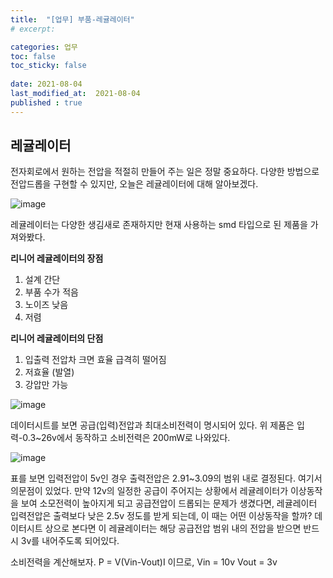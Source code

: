 ```yaml
---
title:  "[업무] 부품-레귤레이터"
# excerpt: 

categories: 업무
toc: false
toc_sticky: false
 
date: 2021-08-04
last_modified_at:  2021-08-04
published : true
---
```


## 레귤레이터

전자회로에서 원하는 전압을 적절히 만들어 주는 일은 정말 중요하다. 다양한 방법으로 전압드롭을 구현할 수 있지만, 오늘은 레귤레이터에 대해 알아보겠다.

![image](https://user-images.githubusercontent.com/82863114/128141853-1605c23d-68c0-42b8-b242-1d0f86558cc1.png)

레귤레이터는 다양한 생김새로 존재하지만 현재 사용하는 smd 타입으로 된 제품을 가져와봤다. 

**리니어 레귤레이터의 장점**
1) 설계 간단
2) 부품 수가 적음
3) 노이즈 낮음
4) 저렴

**리니어 레귤레이터의 단점**
1) 입출력 전압차 크면 효율 급격히 떨어짐
2) 저효율 (발열)
3) 강압만 가능

![image](https://user-images.githubusercontent.com/82863114/128143123-0ea23b8c-d422-49c1-a3b8-91b77d3fb0a5.png)

데이터시트를 보면 공급(입력)전압과 최대소비전력이 명시되어 있다. 위 제품은 입력-0.3~26v에서 동작하고 소비전력은 200mW로 나와있다. 

![image](https://user-images.githubusercontent.com/82863114/128143520-492f7c6f-04c1-4333-aab3-1c3c5e5e261c.png)

표를 보면 입력전압이 5v인 경우 출력전압은 2.91~3.09의 범위 내로 결정된다. 
여기서 의문점이 있었다. 
만약 12v의 일정한 공급이 주어지는 상황에서 레귤레이터가 이상동작을 보여 소모전력이 높아지게 되고 공급전압이 드롭되는 문제가 생겼다면, 레귤레이터 입력전압은 출력보다 낮은 2.5v 정도를 받게 되는데, 이 때는 어떤 이상동작을 할까? 데이터시트 상으로 본다면 이 레귤레이터는 해당 공급전압 범위 내의 전압을 받으면 반드시 3v를 내어주도록 되어있다. 

소비전력을 계산해보자.
P = V(Vin-Vout)I 이므로, 
Vin = 10v
Vout = 3v
